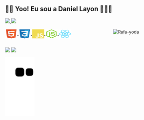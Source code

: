 ## ✌🏽 Yoo! Eu sou a Daniel Layon 👨🏽‍💻
 <div>
  <a href="https://github.com/DanielLayon">
  <img height="180em" src="https://github-readme-stats.vercel.app/api?username=DanielLayon&show_icons=true&theme=bear&include_all_commits=true&count_private=true"/>
  <img height="180em" src="https://github-readme-stats.vercel.app/api/top-langs/?username=DanielLayon&layout=compact&langs_count=7&theme=bear"/>
</div>
<div style="display: inline_block"><br>
  <img align="center" alt="Daniel-HTML" height="30" width="40" src="https://raw.githubusercontent.com/devicons/devicon/master/icons/html5/html5-original.svg">
  <img align="center" alt="Daniel-CSS" height="30" width="40" src="https://raw.githubusercontent.com/devicons/devicon/master/icons/css3/css3-original.svg">
  <img align="center" alt="Daniel-Js" height="30" width="40" src="https://raw.githubusercontent.com/devicons/devicon/master/icons/javascript/javascript-plain.svg">
  <img align="center" alt="Daniel-Node" height="30" width="40" src="https://github.com/devicons/devicon/blob/master/icons/nodejs/nodejs-original.svg">
  <img align="center" alt="Daniel-React" height="30" width="40" src="https://raw.githubusercontent.com/devicons/devicon/master/icons/react/react-original.svg">
  <img align="right" width='150px' height='150px' alt="Rafa-yoda" src="https://c.tenor.com/mkunLNebofwAAAAC/anime-headbang.gif">
</div>
  
  ##
 
<div> 
  <a href="mailto:daniel.layon@outlook.com" target="_blank"><img src="https://img.shields.io/badge/Microsoft_Outlook-0078D4?style=for-the-badge&logo=microsoft-outlook&logoColor=white" target="_blank"></a>
  <a href="https://www.linkedin.com/in/daniel-layon-07a613182" target="_blank"><img src="https://img.shields.io/badge/-LinkedIn-%230077B5?style=for-the-badge&logo=linkedin&logoColor=white" target="_blank"></a> 
 
  ![Snake animation](https://github.com/rafaballerini/rafaballerini/blob/output/github-contribution-grid-snake.svg)
 
</div>
